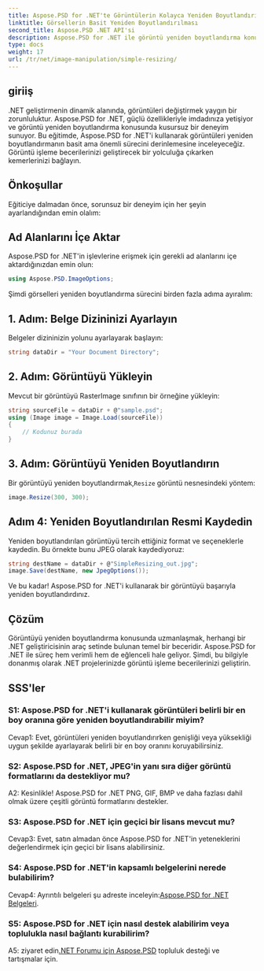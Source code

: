 ```yaml
---
title: Aspose.PSD for .NET'te Görüntülerin Kolayca Yeniden Boyutlandırılması
linktitle: Görsellerin Basit Yeniden Boyutlandırılması
second_title: Aspose.PSD .NET API'si
description: Aspose.PSD for .NET ile görüntü yeniden boyutlandırma konusunda ustalaşın. Verimli, kesintisiz ve güçlü. .NET projelerinizi zahmetsizce yükseltin.
type: docs
weight: 17
url: /tr/net/image-manipulation/simple-resizing/
---
```

## giriiş

.NET geliştirmenin dinamik alanında, görüntüleri değiştirmek yaygın bir zorunluluktur. Aspose.PSD for .NET, güçlü özellikleriyle imdadınıza yetişiyor ve görüntü yeniden boyutlandırma konusunda kusursuz bir deneyim sunuyor. Bu eğitimde, Aspose.PSD for .NET'i kullanarak görüntüleri yeniden boyutlandırmanın basit ama önemli sürecini derinlemesine inceleyeceğiz. Görüntü işleme becerilerinizi geliştirecek bir yolculuğa çıkarken kemerlerinizi bağlayın.

## Önkoşullar

Eğiticiye dalmadan önce, sorunsuz bir deneyim için her şeyin ayarlandığından emin olalım:

## Ad Alanlarını İçe Aktar

Aspose.PSD for .NET'in işlevlerine erişmek için gerekli ad alanlarını içe aktardığınızdan emin olun:

```csharp
using Aspose.PSD.ImageOptions;
```

Şimdi görselleri yeniden boyutlandırma sürecini birden fazla adıma ayıralım:

## 1. Adım: Belge Dizininizi Ayarlayın

Belgeler dizininizin yolunu ayarlayarak başlayın:

```csharp
string dataDir = "Your Document Directory";
```

## 2. Adım: Görüntüyü Yükleyin

Mevcut bir görüntüyü RasterImage sınıfının bir örneğine yükleyin:

```csharp
string sourceFile = dataDir + @"sample.psd";
using (Image image = Image.Load(sourceFile))
{
    // Kodunuz burada
}
```

## 3. Adım: Görüntüyü Yeniden Boyutlandırın

 Bir görüntüyü yeniden boyutlandırmak,`Resize` görüntü nesnesindeki yöntem:

```csharp
image.Resize(300, 300);
```

## Adım 4: Yeniden Boyutlandırılan Resmi Kaydedin

Yeniden boyutlandırılan görüntüyü tercih ettiğiniz format ve seçeneklerle kaydedin. Bu örnekte bunu JPEG olarak kaydediyoruz:

```csharp
string destName = dataDir + @"SimpleResizing_out.jpg";
image.Save(destName, new JpegOptions());
```

Ve bu kadar! Aspose.PSD for .NET'i kullanarak bir görüntüyü başarıyla yeniden boyutlandırdınız.

## Çözüm

Görüntüyü yeniden boyutlandırma konusunda uzmanlaşmak, herhangi bir .NET geliştiricisinin araç setinde bulunan temel bir beceridir. Aspose.PSD for .NET ile süreç hem verimli hem de eğlenceli hale geliyor. Şimdi, bu bilgiyle donanmış olarak .NET projelerinizde görüntü işleme becerilerinizi geliştirin.

## SSS'ler

### S1: Aspose.PSD for .NET'i kullanarak görüntüleri belirli bir en boy oranına göre yeniden boyutlandırabilir miyim?

Cevap1: Evet, görüntüleri yeniden boyutlandırırken genişliği veya yüksekliği uygun şekilde ayarlayarak belirli bir en boy oranını koruyabilirsiniz.

### S2: Aspose.PSD for .NET, JPEG'in yanı sıra diğer görüntü formatlarını da destekliyor mu?

A2: Kesinlikle! Aspose.PSD for .NET PNG, GIF, BMP ve daha fazlası dahil olmak üzere çeşitli görüntü formatlarını destekler.

### S3: Aspose.PSD for .NET için geçici bir lisans mevcut mu?

Cevap3: Evet, satın almadan önce Aspose.PSD for .NET'in yeteneklerini değerlendirmek için geçici bir lisans alabilirsiniz.

### S4: Aspose.PSD for .NET'in kapsamlı belgelerini nerede bulabilirim?

 Cevap4: Ayrıntılı belgeleri şu adreste inceleyin:[Aspose.PSD for .NET Belgeleri](https://reference.aspose.com/psd/net/).

### S5: Aspose.PSD for .NET için nasıl destek alabilirim veya toplulukla nasıl bağlantı kurabilirim?

 A5: ziyaret edin[.NET Forumu için Aspose.PSD](https://forum.aspose.com/c/psd/34) topluluk desteği ve tartışmalar için.